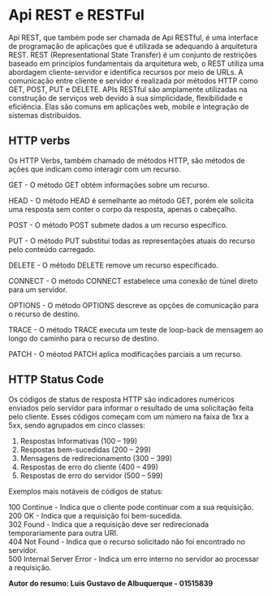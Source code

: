 # Api REST e RESTFul

  Api REST, que também pode ser chamada de Api RESTful, é uma interface de programação de aplicações que é utilizada se adequando à arquitetura REST. REST (Representational State Transfer) é um conjunto de restrições baseado em princípios fundamentais da arquitetura web, o REST utiliza uma abordagem cliente-servidor e identifica recursos por meio de URLs. A comunicação entre cliente e servidor é realizada por métodos HTTP como GET, POST, PUT e DELETE.
  APIs RESTful são amplamente utilizadas na construção de serviços web devido à sua simplicidade, flexibilidade e eficiência. Elas são comuns em aplicações web, mobile e integração de sistemas distribuídos.

## HTTP verbs

Os HTTP Verbs, também chamado de métodos HTTP, são métodos de ações que indicam como interagir com um recurso.

GET - O método GET obtém informações sobre um recurso.

HEAD - O método HEAD é semelhante ao método GET, porém ele solicita uma resposta sem conter o corpo da resposta, apenas o cabeçalho.

POST - O método POST submete dados a um recurso específico.

PUT - O método PUT substitui todas as representações atuais do recurso pelo conteúdo carregado.

DELETE - O método DELETE remove um recurso especificado.

CONNECT - O método CONNECT estabelece uma conexão de túnel direto para um servidor.

OPTIONS - O método OPTIONS descreve as opções de comunicação para o recurso de destino.

TRACE - O método TRACE executa um teste de loop-back de mensagem ao longo do caminho para o recurso de destino.

PATCH - O méotod PATCH aplica modificações parciais a um recurso.

## HTTP Status Code

  Os códigos de status de resposta HTTP são indicadores numéricos enviados pelo servidor para informar o resultado de uma solicitação feita pelo cliente. Esses códigos começam com um número na faixa de 1xx a 5xx, sendo agrupados em cinco classes:

1. Respostas Informativas (100 – 199)
2. Respostas bem-sucedidas (200 – 299)
3. Mensagens de redirecionamento (300 – 399)
4. Respostas de erro do cliente (400 – 499)
5. Respostas de erro do servidor (500 – 599)

Exemplos mais notáveis de códigos de status:

100 Continue - Indica que o cliente pode continuar com a sua requisição.  
200 OK - Indica que a requisição foi bem-sucedida.  
302 Found - Indica que a requisição deve ser redirecionada temporariamente para outra URI.  
404 Not Found - Indica que o recurso solicitado não foi encontrado no servidor.  
500 Internal Server Error - Indica um erro interno no servidor ao processar a requisição.                                
  
  
  
  
  
**Autor do resumo: Luis Gustavo de Albuquerque - 01515839**
